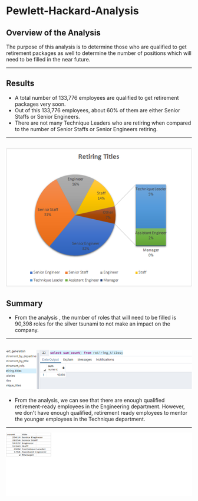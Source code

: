 # Pewlett-Hackard-Analysis
##  Overview of the Analysis
The purpose of this analysis is to determine those who are qualified to get retirement packages as well to determine the number of positions which will need to be filled in the near future.

---
##  Results
- A total number of 133,776 employees are qualified to get retirement packages very soon.
- Out of this 133,776 employees, about 60% of them are either Senior Staffs or Senior Engineers.
- There are not many Technique Leaders who are retiring when compared to the number of Senior Staffs or Senior Engineers retiring.
---
![Chart showing number of employees retiring soon](https://github.com/Elewekeadanma/Pewlett-Hackard-Analysis/blob/main/Retiring_titles.png)
---
## Summary
- From the analysis , the number of roles that will need to be filled is 90,398 roles for the silver tsunami to not make an impact on the company.
---
![Total Number of Employees retiring very soon](https://github.com/Elewekeadanma/Pewlett-Hackard-Analysis/blob/main/Data/Total_number_of_retiring_employees.png)
---
- From the analysis, we can see that there are enough qualified retirement-ready employees in the Engineering department. However, we don't have enough qualified, retirement ready   employees to mentor the younger employees in the Technique department.
---
![Number of employees retiring by title](https://github.com/Elewekeadanma/Pewlett-Hackard-Analysis/blob/main/Count_of_retiring_employees_by_dept.png)
